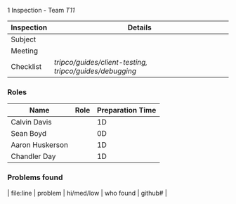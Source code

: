 1 Inspection - Team *T11* 
 
| Inspection | Details |
| ----- | ----- |
| Subject | |
| Meeting | |
| Checklist | *tripco/guides/client-testing, tripco/guides/debugging* |

### Roles

| Name | Role |Preparation Time |
| ---- | ---- | ---- |
| Calvin Davis |  | 1D |
| Sean Boyd |  | 0D |
| Aaron Huskerson |  | 1D |
| Chandler Day |  | 1D |

### Problems found

| file:line | problem | hi/med/low | who found | github#  |

